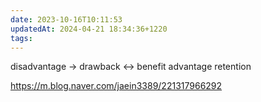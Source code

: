 ```yaml
---
date: 2023-10-16T10:11:53
updatedAt: 2024-04-21 18:34:36+1220
tags: 
---
```

disadvantage -> drawback <-> benefit
advantage
retention

https://m.blog.naver.com/jaein3389/221317966292